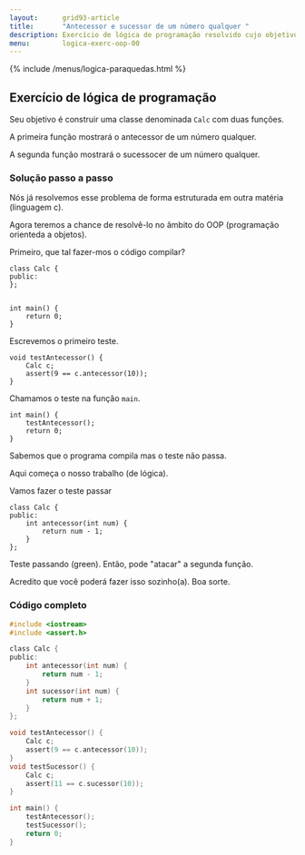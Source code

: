 ```yaml
---
layout:      grid93-article
title:       "Antecessor e sucessor de um número qualquer "
description: Exercício de lógica de programação resolvido cujo objetivo é, com o auxílio de classes, encontrar o sucessor e antecessor de um número qualquer.
menu:        logica-exerc-oop-00
---
```


{% include /menus/logica-paraquedas.html %}

Exercício de lógica de programação
---

Seu objetivo é construir uma classe denominada `Calc` com duas funções.

A primeira função mostrará o antecessor de um número qualquer.

A segunda função mostrará o sucessocer de um número qualquer.



### Solução passo a passo

Nós já resolvemos esse problema de forma estruturada em outra matéria (linguagem c).

Agora teremos a chance de resolvê-lo no âmbito do OOP (programação orienteda a objetos).

Primeiro, que tal fazer-mos o código compilar?

    class Calc {
    public:
    };


    int main() {
        return 0;
    }

Escrevemos o primeiro teste.

    void testAntecessor() {
        Calc c;
        assert(9 == c.antecessor(10));
    }

Chamamos o teste na função `main`.

    int main() {
        testAntecessor();
        return 0;
    }

Sabemos que o programa compila mas o teste não passa.

Aqui começa o nosso trabalho (de lógica).

Vamos fazer o teste passar

    class Calc {
    public:
        int antecessor(int num) {
            return num - 1;
        }
    };

Teste passando (green). Então, pode "atacar" a segunda função.

Acredito que você poderá fazer isso sozinho(a). Boa sorte.



### Código completo

```c
#include <iostream>
#include <assert.h>

class Calc {
public:
    int antecessor(int num) {
        return num - 1;
    }
    int sucessor(int num) {
        return num + 1;
    }
};

void testAntecessor() {
    Calc c;
    assert(9 == c.antecessor(10));
}
void testSucessor() {
    Calc c;
    assert(11 == c.sucessor(10));
}

int main() {
    testAntecessor();
    testSucessor();
    return 0;
}
```